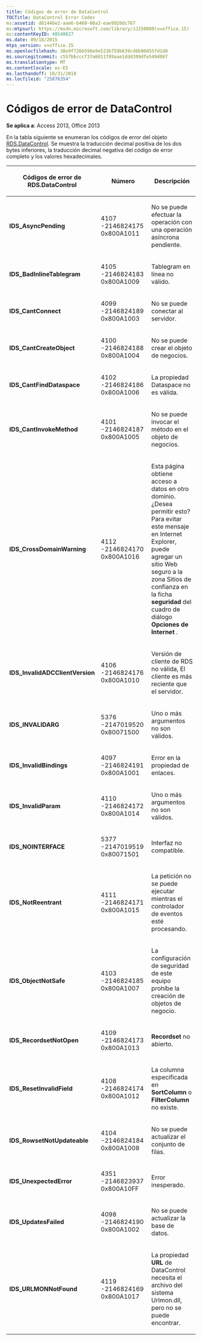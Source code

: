 ```yaml
---
title: Códigos de error de DataControl
TOCTitle: DataControl Error Codes
ms:assetid: d81446e2-aae6-b460-08a3-eae9920dc767
ms:mtpsurl: https://msdn.microsoft.com/library/JJ250089(v=office.15)
ms:contentKeyID: 48548027
ms.date: 09/18/2015
mtps_version: v=office.15
ms.openlocfilehash: 38e9f726b596e9e523b759b639cd6b96055fd1d8
ms.sourcegitcommit: c557bbcccf37a6011f89aae1ddd399dfe549d087
ms.translationtype: MT
ms.contentlocale: es-ES
ms.lasthandoff: 10/31/2018
ms.locfileid: "25876354"
---
```

# <a name="datacontrol-error-codes"></a>Códigos de error de DataControl


**Se aplica a**: Access 2013, Office 2013

En la tabla siguiente se enumeran los códigos de error del objeto [RDS.DataControl](datacontrol-object-rds.md). Se muestra la traducción decimal positiva de los dos bytes inferiores, la traducción decimal negativa del código de error completo y los valores hexadecimales.

<table>
<colgroup>
<col style="width: 33%" />
<col style="width: 33%" />
<col style="width: 33%" />
</colgroup>
<thead>
<tr class="header">
<th><p>Códigos de error de RDS.DataControl</p></th>
<th><p>Número</p></th>
<th><p>Descripción</p></th>
</tr>
</thead>
<tbody>
<tr class="odd">
<td><p><strong>IDS_AsyncPending</strong></p></td>
<td><p>4107<br />
-2146824175<br />
0x800A1011</p></td>
<td><p>No se puede efectuar la operación con una operación asíncrona pendiente.</p></td>
</tr>
<tr class="even">
<td><p><strong>IDS_BadInlineTablegram</strong></p></td>
<td><p>4105<br />
-2146824183<br />
0x800A1009</p></td>
<td><p>Tablegram en línea no válido.</p></td>
</tr>
<tr class="odd">
<td><p><strong>IDS_CantConnect</strong></p></td>
<td><p>4099<br />
-2146824189<br />
0x800A1003</p></td>
<td><p>No se puede conectar al servidor.</p></td>
</tr>
<tr class="even">
<td><p><strong>IDS_CantCreateObject</strong></p></td>
<td><p>4100<br />
-2146824188<br />
0x800A1004</p></td>
<td><p>No se puede crear el objeto de negocios.</p></td>
</tr>
<tr class="odd">
<td><p><strong>IDS_CantFindDataspace</strong></p></td>
<td><p>4102<br />
-2146824186<br />
0x800A1006</p></td>
<td><p>La propiedad Dataspace no es válida.</p></td>
</tr>
<tr class="even">
<td><p><strong>IDS_CantInvokeMethod</strong></p></td>
<td><p>4101<br />
-2146824187<br />
0x800A1005</p></td>
<td><p>No se puede invocar el método en el objeto de negocios.</p></td>
</tr>
<tr class="odd">
<td><p><strong>IDS_CrossDomainWarning</strong></p></td>
<td><p>4112<br />
-2146824170<br />
0x800A1016</p></td>
<td><p>Esta página obtiene acceso a datos en otro dominio. ¿Desea permitir esto? Para evitar este mensaje en Internet Explorer, puede agregar un sitio Web seguro a la zona Sitios de confianza en la ficha <strong>seguridad</strong> del cuadro de diálogo <strong>Opciones de Internet</strong> .</p></td>
</tr>
<tr class="even">
<td><p><strong>IDS_InvalidADCClientVersion</strong></p></td>
<td><p>4106<br />
-2146824176<br />
0x800A1010</p></td>
<td><p>Versión de cliente de RDS no válida, El cliente es más reciente que el servidor.</p></td>
</tr>
<tr class="odd">
<td><p><strong>IDS_INVALIDARG</strong></p></td>
<td><p>5376<br />
-2147019520<br />
0x80071500</p></td>
<td><p>Uno o más argumentos no son válidos.</p></td>
</tr>
<tr class="even">
<td><p><strong>IDS_InvalidBindings</strong></p></td>
<td><p>4097<br />
-2146824191<br />
0x800A1001</p></td>
<td><p>Error en la propiedad de enlaces.</p></td>
</tr>
<tr class="odd">
<td><p><strong>IDS_InvalidParam</strong></p></td>
<td><p>4110<br />
-2146824172<br />
0x800A1014</p></td>
<td><p>Uno o más argumentos no son válidos.</p></td>
</tr>
<tr class="even">
<td><p><strong>IDS_NOINTERFACE</strong></p></td>
<td><p>5377<br />
-2147019519<br />
0x80071501</p></td>
<td><p>Interfaz no compatible.</p></td>
</tr>
<tr class="odd">
<td><p><strong>IDS_NotReentrant</strong></p></td>
<td><p>4111<br />
-2146824171<br />
0x800A1015</p></td>
<td><p>La petición no se puede ejecutar mientras el controlador de eventos esté procesando.</p></td>
</tr>
<tr class="even">
<td><p><strong>IDS_ObjectNotSafe</strong></p></td>
<td><p>4103<br />
-2146824185<br />
0x800A1007</p></td>
<td><p>La configuración de seguridad de este equipo prohíbe la creación de objetos de negocio.</p></td>
</tr>
<tr class="odd">
<td><p><strong>IDS_RecordsetNotOpen</strong></p></td>
<td><p>4109<br />
-2146824173<br />
0x800A1013</p></td>
<td><p><strong>Recordset</strong> no abierto.</p></td>
</tr>
<tr class="even">
<td><p><strong>IDS_ResetInvalidField</strong></p></td>
<td><p>4108<br />
-2146824174<br />
0x800A1012</p></td>
<td><p>La columna especificada en <strong>SortColumn</strong> o <strong>FilterColumn</strong> no existe.</p></td>
</tr>
<tr class="odd">
<td><p><strong>IDS_RowsetNotUpdateable</strong></p></td>
<td><p>4104<br />
-2146824184<br />
0x800A1008</p></td>
<td><p>No se puede actualizar el conjunto de filas.</p></td>
</tr>
<tr class="even">
<td><p><strong>IDS_UnexpectedError</strong></p></td>
<td><p>4351<br />
-2146823937<br />
0x800A10FF</p></td>
<td><p>Error inesperado.</p></td>
</tr>
<tr class="odd">
<td><p><strong>IDS_UpdatesFailed</strong></p></td>
<td><p>4098<br />
-2146824190<br />
0x800A1002</p></td>
<td><p>No se puede actualizar la base de datos.</p></td>
</tr>
<tr class="even">
<td><p><strong>IDS_URLMONNotFound</strong></p></td>
<td><p>4119<br />
-2146824169<br />
0x800A1017</p></td>
<td><p>La propiedad <strong>URL</strong> de DataControl necesita el archivo del sistema Urlmon.dll, pero no se puede encontrar.</p></td>
</tr>
</tbody>
</table>

